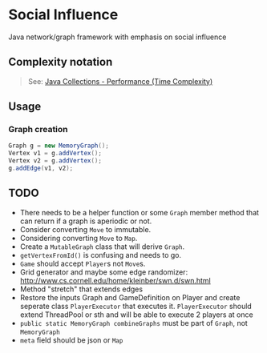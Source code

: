 # Social Influence

Java network/graph framework with emphasis on social influence

## Complexity notation

> See: [Java Collections - Performance (Time Complexity)](http://infotechgems.blogspot.com/2011/11/java-collections-performance-time.html)

## Usage

### Graph creation

```java
Graph g = new MemoryGraph();
Vertex v1 = g.addVertex();
Vertex v2 = g.addVertex();
g.addEdge(v1, v2);
```

## TODO

- There needs to be a helper function or some `Graph` member method that can return if a graph is aperiodic or not.
- Consider converting `Move` to immutable.
- Considering converting `Move` to `Map`.
- Create a `MutableGraph` class that will derive `Graph`. 
- `getVertexFromId()` is confusing and needs to go.
- `Game` should accept `Player`s not `Move`s.
- Grid generator and maybe some edge randomizer: http://www.cs.cornell.edu/home/kleinber/swn.d/swn.html
- Method "stretch" that extends edges
- Restore the inputs Graph and GameDefinition on Player and create seperate class `PlayerExecutor` that executes it. `PlayerExecutor` should extend ThreadPool or sth and will be able to execute 2 players at once
- `public static MemoryGraph combineGraphs` must be part of `Graph`, not `MemoryGraph`
- `meta` field should be json or `Map`
